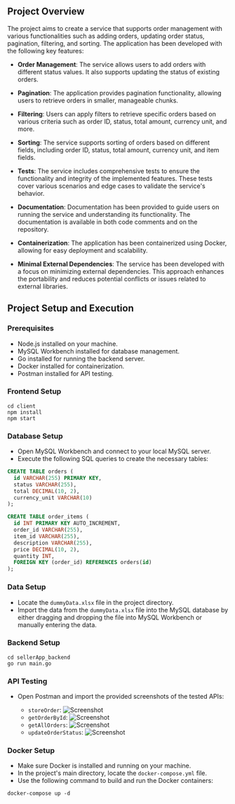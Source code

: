 ## Project Overview

The project aims to create a service that supports order management with various functionalities such as adding orders, updating order status, pagination, filtering, and sorting. The application has been developed with the following key features:

- **Order Management**: The service allows users to add orders with different status values. It also supports updating the status of existing orders.

- **Pagination**: The application provides pagination functionality, allowing users to retrieve orders in smaller, manageable chunks.

- **Filtering**: Users can apply filters to retrieve specific orders based on various criteria such as order ID, status, total amount, currency unit, and more.

- **Sorting**: The service supports sorting of orders based on different fields, including order ID, status, total amount, currency unit, and item fields.

- **Tests**: The service includes comprehensive tests to ensure the functionality and integrity of the implemented features. These tests cover various scenarios and edge cases to validate the service's behavior.

- **Documentation**: Documentation has been provided to guide users on running the service and understanding its functionality. The documentation is available in both code comments and on the repository.

- **Containerization**: The application has been containerized using Docker, allowing for easy deployment and scalability.

- **Minimal External Dependencies**: The service has been developed with a focus on minimizing external dependencies. This approach enhances the portability and reduces potential conflicts or issues related to external libraries.

## Project Setup and Execution

### Prerequisites

- Node.js installed on your machine.
- MySQL Workbench installed for database management.
- Go installed for running the backend server.
- Docker installed for containerization.
- Postman installed for API testing.

### Frontend Setup

```shell
cd client
npm install
npm start 
```

### Database Setup

- Open MySQL Workbench and connect to your local MySQL server.
- Execute the following SQL queries to create the necessary tables:

```sql
CREATE TABLE orders (
  id VARCHAR(255) PRIMARY KEY,
  status VARCHAR(255),
  total DECIMAL(10, 2),
  currency_unit VARCHAR(10)
);

CREATE TABLE order_items (
  id INT PRIMARY KEY AUTO_INCREMENT,
  order_id VARCHAR(255),
  item_id VARCHAR(255),
  description VARCHAR(255),
  price DECIMAL(10, 2),
  quantity INT,
  FOREIGN KEY (order_id) REFERENCES orders(id)
);
```

### Data Setup

- Locate the `dummyData.xlsx` file in the project directory.
- Import the data from the `dummyData.xlsx` file into the MySQL database by either dragging and dropping the file into MySQL Workbench or manually entering the data.

### Backend Setup

```shell
cd sellerApp_backend
go run main.go
```
### API Testing

- Open Postman and import the provided screenshots of the tested APIs:

  - `storeOrder`: ![Screenshot](https://share.internxt.com/d/sh/file/4a546b7aea7354030f43/8850b14f9ede17b84b7cb5041ab9fc9a02e666976d4beb12531aeda7bf6955db)
  - `getOrderById`: ![Screenshot](https://photos.app.goo.gl/Haj3SrQDas6Bxs7F8)
  - `getAllOrders`: ![Screenshot](https://example.com/getAllOrders-screenshot.png)
  - `updateOrderStatus`: ![Screenshot](https://example.com/updateOrderStatus-screenshot.png)

### Docker Setup

- Make sure Docker is installed and running on your machine.
- In the project's main directory, locate the `docker-compose.yml` file.
- Use the following command to build and run the Docker containers:

```shell
docker-compose up -d
```
